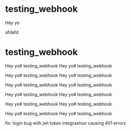 # testing_webhook
Hey yo

afdafd
# testing_webhook
Hey yo# testing_webhook
Hey yo# testing_webhook

Hey yo# testing_webhook
Hey yo# testing_webhook

Hey yo# testing_webhook
Hey yo# testing_webhook


Hey yo# testing_webhook
Hey yo# testing_webhook


Hey yo# testing_webhook
Hey yo# testing_webhook




Hey yo# testing_webhook
Hey yo# testing_webhook


fix: login bug with jwt token integrashun causing 401 errors
